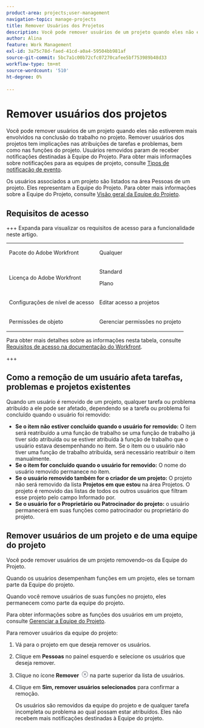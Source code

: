 ```yaml
---
product-area: projects;user-management
navigation-topic: manage-projects
title: Remover Usuários dos Projetos
description: Você pode remover usuários de um projeto quando eles não estiverem mais envolvidos na conclusão do trabalho no projeto.
author: Alina
feature: Work Management
exl-id: 3a75c78d-faed-41cd-a0a4-59504bb981af
source-git-commit: 5bc7a1c00b72cfc07270cafee5bf753989b48d33
workflow-type: tm+mt
source-wordcount: '510'
ht-degree: 0%

---
```


# Remover usuários dos projetos

Você pode remover usuários de um projeto quando eles não estiverem mais envolvidos na conclusão do trabalho no projeto. Remover usuários dos projetos tem implicações nas atribuições de tarefas e problemas, bem como nas funções do projeto. Usuários removidos param de receber notificações destinadas à Equipe do Projeto. Para obter mais informações sobre notificações para as equipes de projeto, consulte [Tipos de notificação de evento](../../../administration-and-setup/manage-workfront/emails/event-notifications-available-in-wf.md).

Os usuários associados a um projeto são listados na área Pessoas de um projeto. Eles representam a Equipe do Projeto. Para obter mais informações sobre a Equipe do Projeto, consulte [Visão geral da Equipe do Projeto](../../../manage-work/projects/planning-a-project/project-team-overview.md).

## Requisitos de acesso

+++ Expanda para visualizar os requisitos de acesso para a funcionalidade neste artigo. 

<table style="table-layout:auto"> 
 <col> 
 <col> 
 <tbody> 
  <tr> 
   <td role="rowheader">Pacote do Adobe Workfront</td> 
   <td> <p>Qualquer</p> </td> 
  </tr> 
  <tr> 
   <td role="rowheader">Licença do Adobe Workfront</td> 
   <td> <p>Standard</p> 
   <p>Plano</p> </td> 
  </tr> 
  <tr> 
   <td role="rowheader">Configurações de nível de acesso</td> 
   <td> <p>Editar acesso a projetos</p> </td> 
  </tr> 
  <tr> 
   <td role="rowheader">Permissões de objeto</td> 
   <td> <p>Gerenciar permissões no projeto</p> </td> 
  </tr> 
 </tbody> 
</table>

Para obter mais detalhes sobre as informações nesta tabela, consulte [Requisitos de acesso na documentação do Workfront](/help/quicksilver/administration-and-setup/add-users/access-levels-and-object-permissions/access-level-requirements-in-documentation.md).

+++

<!--Old:

<table style="table-layout:auto"> 
 <col> 
 <col> 
 <tbody> 
  <tr> 
   <td role="rowheader">Adobe Workfront plan*</td> 
   <td> <p>Any</p> </td> 
  </tr> 
  <tr> 
   <td role="rowheader">Adobe Workfront license*</td> 
   <td> <p>Plan </p> </td> 
  </tr> 
  <tr> 
   <td role="rowheader">Access level configurations*</td> 
   <td> <p>Edit access to Projects</p> <p><b>NOTE</b>
   
   If you still don't have access, ask your Workfront administrator if they set additional restrictions in your access level. For information on how a Workfront administrator can modify your access level, see <a href="../../../administration-and-setup/add-users/configure-and-grant-access/create-modify-access-levels.md" class="MCXref xref">Create or modify custom access levels</a>.</p> </td> 
  </tr> 
  <tr> 
   <td role="rowheader">Object permissions</td> 
   <td> <p>Manage permissions on the project</p> <p>For information on requesting additional access, see <a href="../../../workfront-basics/grant-and-request-access-to-objects/request-access.md" class="MCXref xref">Request access to objects </a>.</p> </td> 
  </tr> 
 </tbody> 
</table>-->

## Como a remoção de um usuário afeta tarefas, problemas e projetos existentes

Quando um usuário é removido de um projeto, qualquer tarefa ou problema atribuído a ele pode ser afetado, dependendo se a tarefa ou problema foi concluído quando o usuário foi removido:

* **Se o item não estiver concluído quando o usuário for removido:** O item será reatribuído a uma função de trabalho se uma função de trabalho já tiver sido atribuída ou se estiver atribuída à função de trabalho que o usuário estava desempenhando no item. Se o item ou o usuário não tiver uma função de trabalho atribuída, será necessário reatribuir o item manualmente.
* **Se o item for concluído quando o usuário for removido:** O nome do usuário removido permanece no item.
* **Se o usuário removido também for o criador de um projeto:** O projeto não será removido da lista **Projetos em que estou** na área Projetos. O projeto é removido das listas de todos os outros usuários que filtram esse projeto pelo campo Informado por.
* **Se o usuário for o Proprietário ou Patrocinador do projeto:** o usuário permanecerá em suas funções como patrocinador ou proprietário do projeto.

## Remover usuários de um projeto e de uma equipe do projeto

Você pode remover usuários de um projeto removendo-os da Equipe do Projeto.

Quando os usuários desempenham funções em um projeto, eles se tornam parte da Equipe do projeto.

Quando você remove usuários de suas funções no projeto, eles permanecem como parte da equipe do projeto.

Para obter informações sobre as funções dos usuários em um projeto, consulte [Gerenciar a Equipe do Projeto](../planning-a-project/manage-project-team.md).

Para remover usuários da equipe do projeto:

1. Vá para o projeto em que deseja remover os usuários.

1. Clique em **Pessoas** no painel esquerdo e selecione os usuários que deseja remover.

1. Clique no ícone **Remover** ![Remover item](assets/remove-icon---x-in-circle.png) na parte superior da lista de usuários.

1. Clique em **Sim, remover usuários selecionados** para confirmar a remoção.

   Os usuários são removidos da equipe do projeto e de qualquer tarefa incompleta ou problema ao qual possam estar atribuídos. Eles não recebem mais notificações destinadas à Equipe do projeto.
